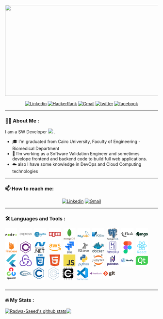 <div align="center">
  <img src="https://media.giphy.com/media/L1R1tvI9svkIWwpVYr/giphy.gif" width="600" height="300"/>
</div>

<p align="center"> 
 <a href="https://www.linkedin.com/in/radwa-saeed-67b265179/">
   <img src="https://img.shields.io/badge/Linkedin-blue?style=badge&logo=Linkedin&logoColor=white" alt="Linkedin"></a>
 <a href="https://www.hackerrank.com/radwa_saedm?hr_r=1">
    <img src="https://img.shields.io/badge/HackerRank-darkgreen?style=badge&logo=Hackerrank&logoColor=white" alt="HackerRank"></a>
 <a href="mailto:radwa.saedm@gmail.com">
    <img src="https://img.shields.io/badge/gmail-red?style=badge&logo=gmail&logoColor=white" alt="Gmail"></a>
 <a href="https://twitter.com/LoozaSaeed">
    <img src="https://img.shields.io/badge/twitter-blue?style=badge&logo=twitter&logoColor=white" alt="twitter"></a>
  <a href="https://www.facebook.com/looza.saeed">
    <img src="https://img.shields.io/badge/facebook-darkblue?style=badge&logo=facebook&logoColor=white" alt="facebook"></a>
</p>

---

### :woman_technologist: About Me :
I am a SW Developer <img src="https://media.giphy.com/media/WUlplcMpOCEmTGBtBW/giphy.gif" width="30"> .
- 🎓 I’m graduated from Cairo University, Faculty of Engineering - Biomedical Department
- :telescope: I’m working as a Software Validation Engineer and sometimes develope frontend and backend code to build full web applications.
- ☁️ also I have some knowledge in DevOps and Cloud Computing technologies

<!-- <p align="center">
  <a href="https://tcno.co"><img src="https://github.com/TcNobo/TcNobo/blob/main/TcNoCombinedLogo.svg" alt="TechNobo logo" width="60%"></a>
</p> -->

---

### :mailbox: How to reach me: 
  <!--[![Linkedin Badge](https://img.shields.io/badge/-kakbar-blue?style=flat&logo=Linkedin&logoColor=white)](your-linkedin-url)-->
<p align="center"> 
 <a href="https://www.linkedin.com/in/radwa-saeed-67b265179/">
   <img src="https://img.shields.io/badge/Linkedin-blue?style=badge&logo=Linkedin&logoColor=white" alt="Linkedin"></a>
 <!--<a href="https://www.hackerrank.com/radwa_saedm?hr_r=1">
    <img src="https://img.shields.io/badge/HackerRank-darkgreen?style=badge&logo=Hackerrank&logoColor=white" alt="HackerRank"></a>-->
 <a href="mailto:radwa.saedm@gmail.com">
    <img src="https://img.shields.io/badge/gmail-red?style=badge&logo=gmail&logoColor=white" alt="Gmail"></a>
</p>

---


### :hammer_and_wrench: Languages and Tools :

<div>
  <img src="https://github.com/devicons/devicon/blob/master/icons/nodejs/nodejs-original-wordmark.svg" title="NodeJS" alt="NodeJS" width="40" height="40"/>&nbsp;
  <img src="https://github.com/devicons/devicon/blob/master/icons/express/express-original-wordmark.svg" title="express" alt="express" width="40" height="40"/>&nbsp;
  <img src="https://github.com/devicons/devicon/blob/master/icons/yarn/yarn-original-wordmark.svg" title="yarn" alt="yarn" width="40" height="40"/>&nbsp;
  <img src="https://github.com/devicons/devicon/blob/master/icons/npm/npm-original-wordmark.svg" title="npm" alt="npm" width="40" height="40"/>&nbsp;
  <img src="https://github.com/devicons/devicon/blob/master/icons/mongodb/mongodb-original-wordmark.svg" title="mongodb" alt="mongodb" width="40" height="40"/>&nbsp;
  <img src="https://github.com/devicons/devicon/blob/master/icons/mysql/mysql-original-wordmark.svg" title="MySQL"  alt="MySQL" width="40" height="40"/>&nbsp;
  <img src="https://github.com/devicons/devicon/blob/master/icons/sqlite/sqlite-original-wordmark.svg" title="sqlite"  alt="sqlite" width="40" height="40"/>&nbsp;
  <img src="https://github.com/devicons/devicon/blob/master/icons/postgresql/postgresql-original-wordmark.svg" title="postgresql"  alt="postgresql" width="40" height="40"/>&nbsp;
  <img src="https://github.com/devicons/devicon/blob/master/icons/flask/flask-original-wordmark.svg" title="flask" alt="flask" width="40" height="40"/>&nbsp;
  <img src="https://github.com/devicons/devicon/blob/master/icons/django/django-plain-wordmark.svg" title="django" alt="django" width="40" height="40"/>&nbsp;
  <img src="https://github.com/devicons/devicon/blob/master/icons/firebase/firebase-plain-wordmark.svg" title="Firebase" alt="Firebase" width="40" height="40"/>&nbsp;
  <img src="https://github.com/devicons/devicon/blob/master/icons/csharp/csharp-line.svg" title="csharp"  alt="csharp" width="40" height="40"/>&nbsp;
  <img src="https://github.com/devicons/devicon/blob/master/icons/dot-net/dot-net-original-wordmark.svg" title="dot-net"  alt="dot-net" width="40" height="40"/>&nbsp;
  <img src="https://github.com/devicons/devicon/blob/master/icons/amazonwebservices/amazonwebservices-plain-wordmark.svg" title="AWS" alt="AWS" width="40" height="40"/>&nbsp;
  <img src="https://github.com/devicons/devicon/blob/master/icons/jira/jira-original-wordmark.svg" title="jira"  alt="jira" width="40" height="40"/>&nbsp;
  <img src="https://github.com/devicons/devicon/blob/master/icons/microsoftsqlserver/microsoftsqlserver-plain-wordmark.svg" title="microsoftsqlserver" alt="microsoftsqlserver" width="40" height="40"/>&nbsp;
    <img src="https://github.com/devicons/devicon/blob/master/icons/docker/docker-original-wordmark.svg" title="docker" alt="docker" width="40" height="40"/>&nbsp;
  <img src="https://github.com/devicons/devicon/blob/master/icons/heroku/heroku-original-wordmark.svg" title="heroku"  alt="heroku" width="40" height="40"/>&nbsp;
  <img src="https://github.com/devicons/devicon/blob/master/icons/figma/figma-original.svg" title="figma" alt="figma" width="40" height="40"/>&nbsp;
  <img src="https://github.com/devicons/devicon/blob/master/icons/react/react-original-wordmark.svg" title="React" alt="React" width="40" height="40"/>&nbsp;
  <img src="https://github.com/devicons/devicon/blob/master/icons/flutter/flutter-original.svg" title="Flutter" alt="Flutter" width="40" height="40"/>&nbsp;
  <img src="https://github.com/devicons/devicon/blob/master/icons/redux/redux-original.svg" title="Redux" alt="Redux " width="40" height="40"/>&nbsp;
  <img src="https://github.com/devicons/devicon/blob/master/icons/css3/css3-plain-wordmark.svg"  title="CSS3" alt="CSS" width="40" height="40"/>&nbsp;
  <img src="https://github.com/devicons/devicon/blob/master/icons/html5/html5-original.svg" title="HTML5" alt="HTML" width="40" height="40"/>&nbsp;
  <img src="https://github.com/devicons/devicon/blob/master/icons/javascript/javascript-original.svg" title="JavaScript" alt="JavaScript" width="40" height="40"/>&nbsp;
  <img src="https://github.com/devicons/devicon/blob/master/icons/python/python-original-wordmark.svg" title="python"  alt="python" width="40" height="40"/>&nbsp;
  <img src="https://github.com/devicons/devicon/blob/master/icons/jupyter/jupyter-original-wordmark.svg" title="jupyter"  alt="jupyter" width="40" height="40"/>&nbsp;
  <img src="https://github.com/devicons/devicon/blob/master/icons/pandas/pandas-original-wordmark.svg" title="pandas"  alt="pandas" width="40" height="40"/>&nbsp;
  <img src="https://github.com/devicons/devicon/blob/master/icons/numpy/numpy-original-wordmark.svg" title="numpy"  alt="numpy" width="40" height="40"/>&nbsp;
  <img src="https://github.com/devicons/devicon/blob/master/icons/qt/qt-original.svg" title="qt"  alt="qt" width="40" height="40"/>&nbsp;
  <img src="https://github.com/devicons/devicon/blob/master/icons/opencv/opencv-original-wordmark.svg" title="opencv"  alt="opencv" width="40" height="40"/>&nbsp;
  <img src="https://github.com/devicons/devicon/blob/master/icons/opengl/opengl-original.svg" title="opengl" alt="opengl" width="40" height="40"/>
  <img src="https://github.com/devicons/devicon/blob/master/icons/c/c-line.svg" title="c"  alt="c" width="40" height="40"/>&nbsp;
  <img src="https://github.com/devicons/devicon/blob/master/icons/cplusplus/cplusplus-line.svg" title="cplusplus"  alt="cplusplus" width="40" height="40"/>&nbsp;
  <img src="https://github.com/devicons/devicon/blob/master/icons/embeddedc/embeddedc-original-wordmark.svg" title="embeddedc"  alt="embeddedc" width="40" height="40"/>&nbsp;
  <img src="https://github.com/devicons/devicon/blob/master/icons/vscode/vscode-original-wordmark.svg" title="vscode" alt="vscode" width="40" height="40"/>
  <img src="https://github.com/devicons/devicon/blob/master/icons/visualstudio/visualstudio-plain-wordmark.svg" title="visualstudio" alt="visualstudio" width="40" height="40"/>
  <img src="https://github.com/devicons/devicon/blob/master/icons/git/git-original-wordmark.svg" title="Git" alt="Git" width="40" height="40"/>

</div>&nbsp;
  


<!--<p align="center">
  <img src="https://img.shields.io/badge/C%2B%2B-00599C?style=badge&logo=c%2B%2B&logoColor=white" alt="C++">
  <img src="https://img.shields.io/badge/C%23-239120?style=badge&logo=c-sharp&logoColor=white" alt="C#">
  <img src="https://img.shields.io/badge/Python-3776AB?style=badge&logo=python&logoColor=white" alt="Python">
  <img src="https://img.shields.io/badge/CSS-239120?&style=badge&logo=css3&logoColor=white" alt="CSS">
  <img src="https://img.shields.io/badge/HTML5-E34F26?style=badge&logo=html5&logoColor=white" alt="HTML">
  <img src="https://img.shields.io/badge/JavaScript-323330?style=badge&logo=javascript&logoColor=F7DF1E" alt="JS">
  <img src="https://img.shields.io/badge/jQuery-0769AD?style=badge&logo=jquery&logoColor=white" alt="jQuery">
  <img src="https://img.shields.io/badge/Sass-CC6699?style=badge&logo=sass&logoColor=white" alt="SASS">
</p>-->

---

### :fire: My Stats :
<!--[![GitHub Streak](http://github-readme-streak-stats.herokuapp.com?user=Radwa-Saeed&theme=dark&hide_border=true)](https://git.io/streak-stats)-->
<a href="https://github.com/Radwa-Saeed/github-readme-stats"><img align="center" src="https://github-readme-stats.vercel.app/api?username=Radwa-Saeed&show_icons=true&include_all_commits=true&theme=tokyonight&hide_border=true" alt="Radwa-Saeed's github stats" /></a><a href="https://github.com/Radwa-Saeed/github-readme-stats"><img align="center" src="https://github-readme-stats.vercel.app/api/top-langs/?username=Radwa-Saeed&langs_count=15&layout=compact&theme=tokyonight&hide_border=true" /></a>

<!--<p align="center">
  
  ![GitHub stats](https://github-readme-stats.vercel.app/api?username=Radwa-Saeed&show_icons=true&theme=tokyonight)
  
  [![Top Langs](https://github-readme-stats.vercel.app/api/top-langs/?username=Radwa-Saeed&langs_count=15&layout=compact&theme=tokyonight)](https://github.com/anuraghazra/github-readme-stats)

</p>

**Radwa-Saeed/Radwa-Saeed** is a ✨ _special_ ✨ repository because its `README.md` (this file) appears on your GitHub profile.

Here are some ideas to get you started:

- 🔭 I’m currently working on ...
- 🌱 I’m currently learning ...
- 👯 I’m looking to collaborate on ...
- 🤔 I’m looking for help with ...
- 💬 Ask me about ...
- 📫 How to reach me: ...
- 😄 Pronouns: ...
- ⚡ Fun fact: ...
-->
